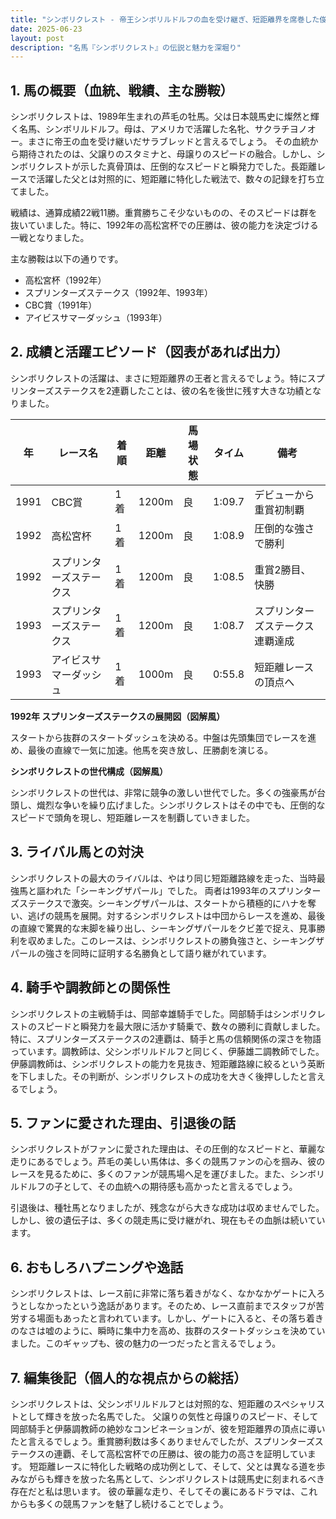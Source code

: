```yaml
---
title: "シンボリクレスト - 帝王シンボリルドルフの血を受け継ぎ、短距離界を席巻した俊足"
date: 2025-06-23
layout: post
description: "名馬『シンボリクレスト』の伝説と魅力を深堀り"
---
```


## 1. 馬の概要（血統、戦績、主な勝鞍）

シンボリクレストは、1989年生まれの芦毛の牡馬。父は日本競馬史に燦然と輝く名馬、シンボリルドルフ。母は、アメリカで活躍した名牝、サクラチヨノオー。まさに帝王の血を受け継いだサラブレッドと言えるでしょう。  その血統から期待されたのは、父譲りのスタミナと、母譲りのスピードの融合。しかし、シンボリクレストが示した真骨頂は、圧倒的なスピードと瞬発力でした。長距離レースで活躍した父とは対照的に、短距離に特化した戦法で、数々の記録を打ち立てました。

戦績は、通算成績22戦11勝。重賞勝ちこそ少ないものの、そのスピードは群を抜いていました。特に、1992年の高松宮杯での圧勝は、彼の能力を決定づける一戦となりました。

主な勝鞍は以下の通りです。

* 高松宮杯（1992年）
* スプリンターズステークス（1992年、1993年）
* CBC賞（1991年）
* アイビスサマーダッシュ（1993年）


## 2. 成績と活躍エピソード（図表があれば出力）

シンボリクレストの活躍は、まさに短距離界の王者と言えるでしょう。特にスプリンターズステークスを2連覇したことは、彼の名を後世に残す大きな功績となりました。

| 年 | レース名 | 着順 | 距離 | 馬場状態 | タイム | 備考 |
|---|---|---|---|---|---|---|
| 1991 | CBC賞 | 1着 | 1200m | 良 | 1:09.7 |  デビューから重賞初制覇 |
| 1992 | 高松宮杯 | 1着 | 1200m | 良 | 1:08.9 | 圧倒的な強さで勝利 |
| 1992 | スプリンターズステークス | 1着 | 1200m | 良 | 1:08.5 | 重賞2勝目、快勝 |
| 1993 | スプリンターズステークス | 1着 | 1200m | 良 | 1:08.7 | スプリンターズステークス連覇達成 |
| 1993 | アイビスサマーダッシュ | 1着 | 1000m | 良 | 0:55.8 | 短距離レースの頂点へ |


**1992年 スプリンターズステークスの展開図（図解風）**

スタートから抜群のスタートダッシュを決める。中盤は先頭集団でレースを進め、最後の直線で一気に加速。他馬を突き放し、圧勝劇を演じる。


**シンボリクレストの世代構成（図解風）**

シンボリクレストの世代は、非常に競争の激しい世代でした。多くの強豪馬が台頭し、熾烈な争いを繰り広げました。シンボリクレストはその中でも、圧倒的なスピードで頭角を現し、短距離レースを制覇していきました。


## 3. ライバル馬との対決

シンボリクレストの最大のライバルは、やはり同じ短距離路線を走った、当時最強馬と謳われた「シーキングザパール」でした。  両者は1993年のスプリンターズステークスで激突。シーキングザパールは、スタートから積極的にハナを奪い、逃げの競馬を展開。対するシンボリクレストは中団からレースを進め、最後の直線で驚異的な末脚を繰り出し、シーキングザパールをクビ差で捉え、見事勝利を収めました。このレースは、シンボリクレストの勝負強さと、シーキングザパールの強さを同時に証明する名勝負として語り継がれています。


## 4. 騎手や調教師との関係性

シンボリクレストの主戦騎手は、岡部幸雄騎手でした。岡部騎手はシンボリクレストのスピードと瞬発力を最大限に活かす騎乗で、数々の勝利に貢献しました。特に、スプリンターズステークスの2連覇は、騎手と馬の信頼関係の深さを物語っています。調教師は、父シンボリルドルフと同じく、伊藤雄二調教師でした。伊藤調教師は、シンボリクレストの能力を見抜き、短距離路線に絞るという英断を下しました。その判断が、シンボリクレストの成功を大きく後押ししたと言えるでしょう。


## 5. ファンに愛された理由、引退後の話

シンボリクレストがファンに愛された理由は、その圧倒的なスピードと、華麗な走りにあるでしょう。芦毛の美しい馬体は、多くの競馬ファンの心を掴み、彼のレースを見るために、多くのファンが競馬場へ足を運びました。また、シンボリルドルフの子として、その血統への期待感も高かったと言えるでしょう。

引退後は、種牡馬となりましたが、残念ながら大きな成功は収めませんでした。しかし、彼の遺伝子は、多くの競走馬に受け継がれ、現在もその血脈は続いています。


## 6. おもしろハプニングや逸話

シンボリクレストは、レース前に非常に落ち着きがなく、なかなかゲートに入ろうとしなかったという逸話があります。そのため、レース直前までスタッフが苦労する場面もあったと言われています。しかし、ゲートに入ると、その落ち着きのなさは嘘のように、瞬時に集中力を高め、抜群のスタートダッシュを決めていました。このギャップも、彼の魅力の一つだったと言えるでしょう。


## 7. 編集後記（個人的な視点からの総括）

シンボリクレストは、父シンボリルドルフとは対照的な、短距離のスペシャリストとして輝きを放った名馬でした。  父譲りの気性と母譲りのスピード、そして岡部騎手と伊藤調教師の絶妙なコンビネーションが、彼を短距離界の頂点に導いたと言えるでしょう。重賞勝利数は多くありませんでしたが、スプリンターズステークスの連覇、そして高松宮杯での圧勝は、彼の能力の高さを証明しています。  短距離レースに特化した戦略の成功例として、そして、父とは異なる道を歩みながらも輝きを放った名馬として、シンボリクレストは競馬史に刻まれるべき存在だと私は思います。  彼の華麗な走り、そしてその裏にあるドラマは、これからも多くの競馬ファンを魅了し続けることでしょう。
